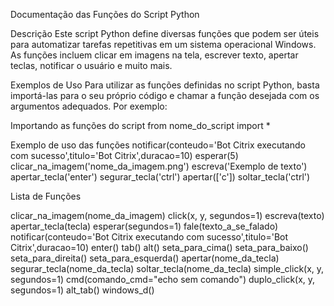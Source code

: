 Documentação das Funções do Script Python

Descrição
Este script Python define diversas funções que podem ser úteis para automatizar tarefas repetitivas em um sistema operacional Windows. As funções incluem clicar em imagens na tela, escrever texto, apertar teclas, notificar o usuário e muito mais.

Exemplos de Uso
Para utilizar as funções definidas no script Python, basta importá-las para o seu próprio código e chamar a função desejada com os argumentos adequados. Por exemplo:

Importando as funções do script
from nome_do_script import *

Exemplo de uso das funções
notificar(conteudo='Bot Citrix executando com sucesso',titulo='Bot Citrix',duracao=10)
esperar(5)
clicar_na_imagem('nome_da_imagem.png')
escreva('Exemplo de texto')
apertar_tecla('enter')
segurar_tecla('ctrl')
apertar(['c'])
soltar_tecla('ctrl')

Lista de Funções

clicar_na_imagem(nome_da_imagem)
click(x, y, segundos=1)
escreva(texto)
apertar_tecla(tecla)
esperar(segundos=1)
fale(texto_a_se_falado)
notificar(conteudo='Bot Citrix executando com sucesso',titulo='Bot Citrix',duracao=10)
enter()
tab()
alt()
seta_para_cima()
seta_para_baixo()
seta_para_direita()
seta_para_esquerda()
apertar(nome_da_tecla)
segurar_tecla(nome_da_tecla)
soltar_tecla(nome_da_tecla)
simple_click(x, y, segundos=1)
cmd(comando_cmd="echo sem comando")
duplo_click(x, y, segundos=1)
alt_tab()
windows_d()
